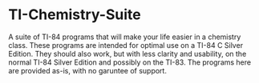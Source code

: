 TI-Chemistry-Suite
==================

A suite of TI-84 programs that will make your life easier in a chemistry class. These programs are intended for optimal use on a TI-84 C Silver Edition. They should also work, but with less clarity and usability, on the normal TI-84 Silver Edition and possibly on the TI-83. The programs here are provided as-is, with no garuntee of support.
